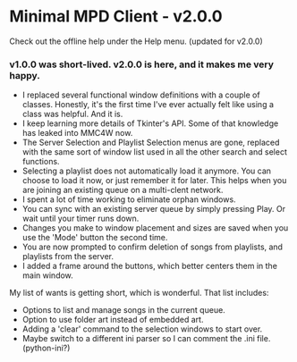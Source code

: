 # Minimal MPD Client - v2.0.0 

Check out the offline help under the Help menu. (updated for v2.0.0)

### v1.0.0 was short-lived.  v2.0.0 is here, and it makes me very happy.

- I replaced several functional window definitions with a couple of classes.  Honestly, it's the first time I've ever actually felt like using a class was helpful.  And it is.
- I keep learning more details of Tkinter's API.  Some of that knowledge has leaked into MMC4W now.
- The Server Selection and Playlist Selection menus are gone, replaced with the same sort of window list used in all the other search and select functions.
- Selecting a playlist does not automatically load it anymore.  You can choose to load it now, or just remember it for later.  This helps when you are joining an existing queue on a multi-clent network.
- I spent a lot of time working to eliminate orphan windows.
- You can sync with an existing server queue by simply pressing Play. Or wait until your timer runs down.
- Changes you make to window placement and sizes are saved when you use the 'Mode' button the second time.
- You are now prompted to confirm deletion of songs from playlists, and playlists from the server.
- I added a frame around the buttons, which better centers them in the main window.

My list of wants is getting short, which is wonderful.  That list includes:
 - Options to list and manage songs in the current queue.
 - Option to use folder art instead of embedded art.
 - Adding a 'clear' command to the selection windows to start over.
 - Maybe switch to a different ini parser so I can comment the .ini file. (python-ini?)